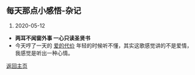 ## 每天那点小感悟-杂记

1. 2020-05-12
- **两耳不闻窗外事 一心只读圣贤书**
- 今天哼了一天的 [爱的代价](https://music.163.com/song?id=108299&userid=92620763) 年轻的时候听不懂，其实这歌感觉讲的不是爱情，我感觉是听出一种心情。
  
















[返回主页](/life/first) 